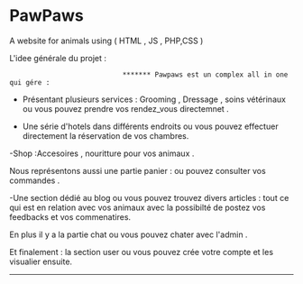# PawPaws

A website for animals using ( HTML , JS , PHP,CSS )


  L'idee générale  du projet : 

                                ******* Pawpaws est un complex all in one qui gére : 

- Présentant plusieurs services : Grooming , Dressage , soins vétérinaux ou vous pouvez prendre vos rendez_vous directemnet .

- Une série d'hotels dans différents endroits ou vous pouvez effectuer directement la réservation de vos chambres.

-Shop :Accesoires , nouritture pour vos animaux . 

Nous représentons aussi une partie panier : ou pouvez consulter vos commandes .

-Une section dédié au blog ou vous pouvez trouvez divers articles : tout ce qui est en relation avec vos animaux avec la possibilté de 
postez vos feedbacks et vos commenatires.

En plus il y a la partie chat ou vous pouvez chater avec l'admin .

Et finalement : la section user ou vous pouvez crée votre compte et les visualier ensuite. 


---------------------------------------------------------------------------------------------------------------------------------------------------------------------------



 
